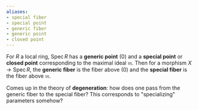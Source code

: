 ```yaml
---
aliases:
- special fiber
- special point
- generic fiber
- generic point
- closed point
---
```















For $R$ a local ring, $\operatorname{Spec}R$ has a **generic point** $(0)$ and a **special point** or **closed point** corresponding to the maximal ideal ${\mathfrak{m}}$. Then for a morphism $X\to \operatorname{Spec}R$, the **generic fiber** is the fiber above $(0)$ and the **special fiber** is the fiber above ${\mathfrak{m}}$.

Comes up in the theory of **degeneration**: how does one pass from the generic fiber to the special fiber? This corresponds to "specializing" parameters somehow?
